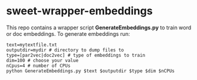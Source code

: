 # sweet-wrapper-embeddings
This repo contains a wrapper script **GenerateEmbeddings.py** to train word or doc embeddings. To generate embeddings run:

```
text=mytextfile.txt
outputdir=mydir # directory to dump files to 
type=[par2vec|doc2vec] # type of embeddings to train
dim=100 # choose your value
nCpus=4 # number of CPUs
python GenerateEmbeddings.py $text $outputdir $type $dim $nCPUs
```
